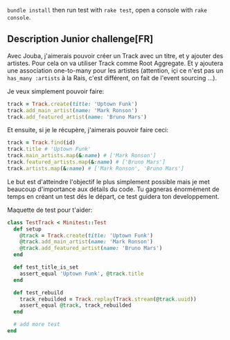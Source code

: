 
`bundle install` then run test with `rake test`, open a console with `rake console`.


Description Junior challenge[FR]
--------------------------------

Avec Jouba, j'aimerais pouvoir créer un Track avec un titre, et y ajouter des artistes. Pour cela on va utiliser Track comme Root Aggregate. Et y ajoutera une association one-to-many pour les artistes (attention, içi ce n'est pas un `has_many :artists` à la Rais, c'est différent, on fait de l'event sourcing ...).

Je veux simplement pouvoir faire:

```ruby
track = Track.create(title: 'Uptown Funk')
track.add_main_artist(name: 'Mark Ronson')
track.add_featured_artist(name: 'Bruno Mars')
```

Et ensuite, si je le récupère, j'aimerais pouvoir faire ceci:

```ruby
track = Track.find(id)
track.title # 'Uptown Funk'
track.main_artists.map(&:name) # ['Mark Ronson']
track.featured_artists.map(&:name) # ['Bruno Mars']
track.artists.map(&:name) # ['Mark Ronson', 'Bruno Mars']
```

Le but est d'atteindre l'objectif le plus simplement possible mais je met beaucoup d'importance aux détails du code.
Tu gagneras énormément de temps en créant un test dés le départ, ce test guidera ton developpement.

Maquette de test pour t'aider:
```ruby
class TestTrack < Minitest::Test
  def setup
    @track = Track.create(title: 'Uptown Funk')
    @track.add_main_artist(name: 'Mark Ronson')
    @track.add_featured_artist(name: 'Bruno Mars')
  end

  def test_title_is_set
    assert_equal 'Uptown Funk', @track.title
  end

  def test_rebuild
    track_rebuilded = Track.replay(Track.stream(@track.uuid))
    assert_equal @track, track_rebuilded
  end

  # add more test
end
```